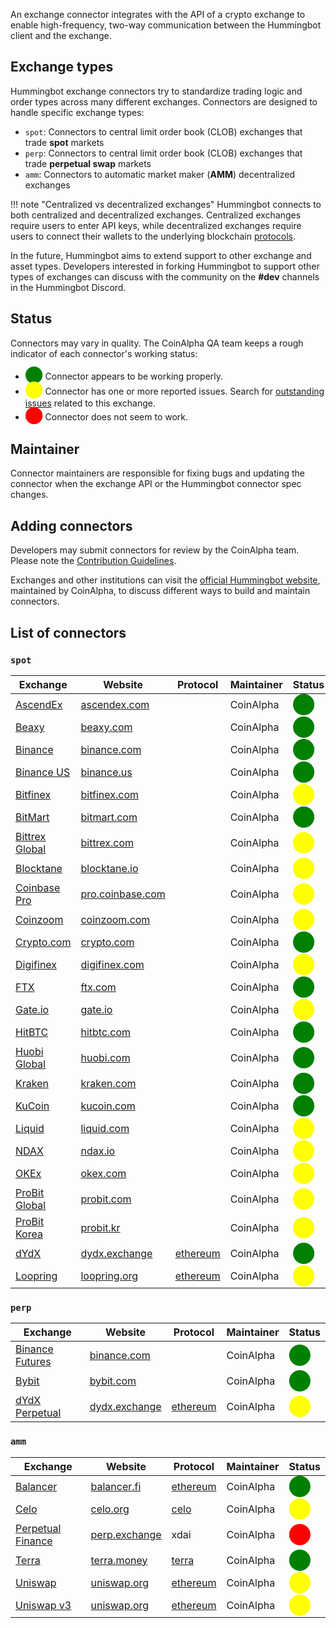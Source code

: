 An exchange connector integrates with the API of a crypto exchange to enable high-frequency, two-way communication between the Hummingbot client and the exchange.

## Exchange types 

Hummingbot exchange connectors try to standardize trading logic and order types across many different exchanges. Connectors are designed to handle specific exchange types:

* `spot`: Connectors to central limit order book (CLOB) exchanges that trade **spot** markets
* `perp`: Connectors to central limit order book (CLOB) exchanges that trade **perpetual swap** markets
* `amm`: Connectors to automatic market maker (**AMM**) decentralized exchanges

!!! note "Centralized vs decentralized exchanges"
    Hummingbot connects to both centralized and decentralized exchanges. Centralized exchanges require users to enter API keys, while decentralized exchanges require users to connect their wallets to the underlying blockchain [protocols](/protocols).

In the future, Hummingbot aims to extend support to other exchange and asset types. Developers interested in forking Hummingbot to support other types of exchanges can discuss with the community on the **#dev** channels in the Hummingbot Discord.

## Status

Connectors may vary in quality. The CoinAlpha QA team keeps a rough indicator of each connector's working status:

* <span style="color:green; font-size:20px">⬤</span> Connector appears to be working properly.
* <span style="color:yellow; font-size:20px">⬤</span> Connector has one or more reported issues. Search for [outstanding issues](https://github.com/CoinAlpha/hummingbot/issues) related to this exchange.
* <span style="color:red; font-size:20px">⬤</span> Connector does not seem to work.

## Maintainer

Connector maintainers are responsible for fixing bugs and updating the connector when the exchange API or the Hummingbot connector spec changes.

## Adding connectors

Developers may submit connectors for review by the CoinAlpha team. Please note the [Contribution Guidelines](/developers/contributions/).

Exchanges and other institutions can visit the [official Hummingbot website](https://hummingbot.io), maintained by CoinAlpha, to discuss different ways to build and maintain connectors.

## List of connectors

### `spot`

| Exchange                                        | Website                                      | Protocol                         | Maintainer | Status                                               |
| ----------------------------------------------- | -------------------------------------------- | -------------------------------- | ---------- | ---------------------------------------------------- |
| [AscendEx](/exchanges/ascend-ex)                | [ascendex.com](https://ascendex.com/)        |                                  | CoinAlpha  | <span style="color:green; font-size:25px">⬤</span> |
| [Beaxy](/exchanges/beaxy)                       | [beaxy.com](https://beaxy.com/)              |                                  | CoinAlpha  | <span style="color:green; font-size:25px">⬤</span> |
| [Binance](/exchanges/binance)                   | [binance.com](https://binance.com)           |                                  | CoinAlpha  | <span style="color:green; font-size:25px">⬤</span> |
| [Binance US](/exchanges/binance-us)             | [binance.us](https://www.binance.us)         |                                  | CoinAlpha  | <span style="color:green; font-size:25px">⬤</span> |
| [Bitfinex](/exchanges/bitfinex)                 | [bitfinex.com](https://bitfinex.com)         |                                  | CoinAlpha  | <span style="color:yellow; font-size:25px">⬤</span> |
| [BitMart](/exchanges/bitmart)                   | [bitmart.com](https://www.bitmart.com/)      |                                  | CoinAlpha  | <span style="color:green; font-size:25px">⬤</span> |
| [Bittrex Global](/exchanges/bittrex)            | [bittrex.com](https://bittrex.com)           |                                  | CoinAlpha  | <span style="color:yellow; font-size:25px">⬤</span> |
| [Blocktane](/exchanges/blocktane)               | [blocktane.io](https://blocktane.io/)        |                                  | CoinAlpha  | <span style="color:yellow; font-size:25px">⬤</span> |
| [Coinbase Pro](/exchanges/coinbase)             | [pro.coinbase.com](https://pro.coinbase.com) |                                  | CoinAlpha  | <span style="color:yellow; font-size:25px">⬤</span> |
| [Coinzoom](/exchanges/coinzoom)                 | [coinzoom.com](https://www.coinzoom.com/)    |                                  | CoinAlpha  | <span style="color:yellow; font-size:25px">⬤</span> |
| [Crypto.com](/exchanges/crypto-com)             | [crypto.com](https://crypto.com)             |                                  | CoinAlpha  | <span style="color:green; font-size:25px">⬤</span> |
| [Digifinex](/exchanges/digifinex)               | [digifinex.com](https://www.digifinex.com/)  |                                  | CoinAlpha  | <span style="color:yellow; font-size:25px">⬤</span> |
| [FTX](/exchanges/ftx)                           | [ftx.com](https://ftx.com/foundation)        |                                  | CoinAlpha  | <span style="color:green; font-size:25px">⬤</span> |
| [Gate.io](/exchanges/gate-io)                   | [gate.io](https://www.gate.io/)              |                                  | CoinAlpha  | <span style="color:yellow; font-size:25px">⬤</span> |
| [HitBTC](/exchanges/hitbtc)                     | [hitbtc.com](https://hitbtc.com/)            |                                  | CoinAlpha  | <span style="color:green; font-size:25px">⬤</span> |
| [Huobi Global](/exchanges/huobi)                | [huobi.com](https://huobi.com)               |                                  | CoinAlpha  | <span style="color:green; font-size:25px">⬤</span> |
| [Kraken](/exchanges/kraken)                     | [kraken.com](https://kraken.com)             |                                  | CoinAlpha  | <span style="color:green; font-size:25px">⬤</span> |
| [KuCoin](/exchanges/kucoin)                     | [kucoin.com](https://kucoin.com)             |                                  | CoinAlpha  | <span style="color:green; font-size:25px">⬤</span> |
| [Liquid](/exchanges/liquid)                     | [liquid.com](https://liquid.com)             |                                  | CoinAlpha  | <span style="color:yellow; font-size:25px">⬤</span> |
| [NDAX](/exchanges/ndax)                         | [ndax.io](https://ndax.io/)                  |                                  | CoinAlpha  | <span style="color:yellow; font-size:25px">⬤</span> |
| [OKEx](/exchanges/okex)                         | [okex.com](https://www.okex.com/)            |                                  | CoinAlpha  | <span style="color:yellow; font-size:25px">⬤</span> |
| [ProBit Global](/exchanges/probit)              | [probit.com](https://www.probit.com/)        |                                  | CoinAlpha  | <span style="color:yellow; font-size:25px">⬤</span> |
| [ProBit Korea](/exchanges/probit-korea/)        | [probit.kr](https://www.probit.kr/en-us/)    |                                  | CoinAlpha  | <span style="color:yellow; font-size:25px">⬤</span> |
| [dYdX](/exchanges/dydx)                         | [dydx.exchange](https://dydx.exchange/)      | [ethereum](/protocols/ethereum)  | CoinAlpha  | <span style="color:green; font-size:25px">⬤</span> |
| [Loopring](/exchanges/loopring)                 | [loopring.org](https://loopring.org)         | [ethereum](/protocols/ethereum)  | CoinAlpha  | <span style="color:yellow; font-size:25px">⬤</span> |

### `perp`

| Exchange                                         | Website                                      | Protocol                          | Maintainer | Status                                               |
| ------------------------------------------------ | -------------------------------------------- | --------------------------------- | -----------| ---------------------------------------------------- |
| [Binance Futures](/exchanges/binance-perpetual)  | [binance.com](https://binance.com)           |                                   | CoinAlpha  | <span style="color:green; font-size:25px">⬤</span> |
| [Bybit](/exchanges/bybit-perpetual)              | [bybit.com](https://www.bybit.com/en-US/)    |                                   | CoinAlpha  | <span style="color:green; font-size:25px">⬤</span> |
| [dYdX Perpetual](/exchanges/dydx-perpetual)      | [dydx.exchange](https://dydx.exchange/)      | [ethereum](/protocols/ethereum)   | CoinAlpha  | <span style="color:yellow; font-size:25px">⬤</span> |

### `amm`

| Exchange                                         | Website                                      | Protocol                          | Maintainer | Status                                               |
| ------------------------------------------------ | -------------------------------------------- | --------------------------------- | ---------- | ---------------------------------------------------- |
| [Balancer](/exchanges/balancer)                  | [balancer.fi](https://balancer.fi/)          | [ethereum](/protocols/ethereum)   | CoinAlpha  | <span style="color:green; font-size:25px">⬤</span> |
| [Celo](/protocols/celo)                         | [celo.org](https://celo.org/)                | [celo](/protocols/celo)           | CoinAlpha  | <span style="color:yellow; font-size:25px">⬤</span> |
| [Perpetual Finance](/exchanges/perp-fi/)         | [perp.exchange](https://perp.exchange/)      | xdai                              | CoinAlpha  | <span style="color:red; font-size:25px">⬤</span> |
| [Terra](/protocols/terra/)                       | [terra.money](https://www.terra.money/)      | [terra](/protocols/terra)         | CoinAlpha  | <span style="color:green; font-size:25px">⬤</span> |
| [Uniswap](/exchanges/uniswap/)                   | [uniswap.org](https://uniswap.org/)          | [ethereum](/protocols/ethereum)   | CoinAlpha  | <span style="color:yellow; font-size:25px">⬤</span> |
| [Uniswap v3](/exchanges/uniswap-v3)              | [uniswap.org](https://uniswap.org/)          | [ethereum](/protocols/ethereum)   | CoinAlpha  | <span style="color:yellow; font-size:25px">⬤</span> |


